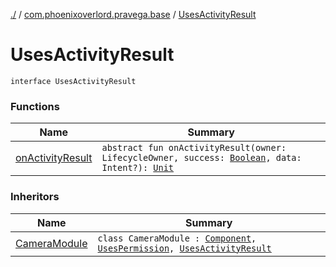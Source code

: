 [./](../../index.md) / [com.phoenixoverlord.pravega.base](../index.md) / [UsesActivityResult](./index.md)

# UsesActivityResult

`interface UsesActivityResult`

### Functions

| Name | Summary |
|---|---|
| [onActivityResult](on-activity-result.md) | `abstract fun onActivityResult(owner: LifecycleOwner, success: `[`Boolean`](https://kotlinlang.org/api/latest/jvm/stdlib/kotlin/-boolean/index.html)`, data: Intent?): `[`Unit`](https://kotlinlang.org/api/latest/jvm/stdlib/kotlin/-unit/index.html) |

### Inheritors

| Name | Summary |
|---|---|
| [CameraModule](../-camera-module/index.md) | `class CameraModule : `[`Component`](../-component/index.md)`, `[`UsesPermission`](../-uses-permission/index.md)`, `[`UsesActivityResult`](./index.md) |
